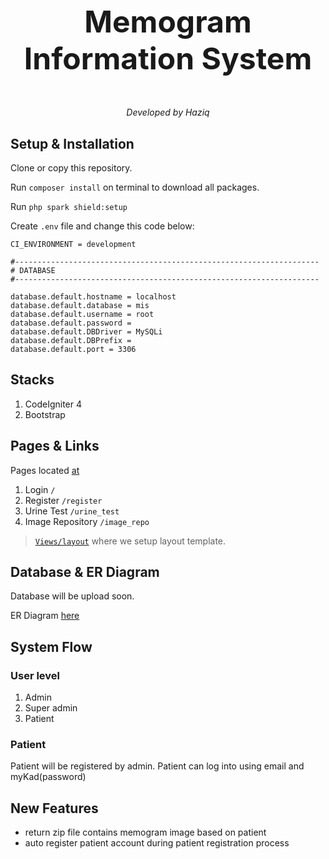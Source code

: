 <div align='center'>
    <h3 style="font-size:3rem">Memogram Information System</h3>
    <em>Developed by Haziq</em>
</div>

## Setup & Installation

Clone or copy this repository.

Run `composer install` on terminal to download all packages.

Run `php spark shield:setup`

Create `.env` file and change this code below:

```properties
CI_ENVIRONMENT = development

#--------------------------------------------------------------------
# DATABASE
#--------------------------------------------------------------------

database.default.hostname = localhost
database.default.database = mis
database.default.username = root
database.default.password =
database.default.DBDriver = MySQLi
database.default.DBPrefix =
database.default.port = 3306

```

## Stacks

1. CodeIgniter 4
2. Bootstrap

## Pages & Links

Pages located [at](app/Views/)

1. Login `/`
2. Register `/register`
3. Urine Test `/urine_test`
4. Image Repository `/image_repo`

> [`Views/layout`](app/Views/layout/default.php) where we setup layout template.

## Database & ER Diagram

Database will be upload soon.

ER Diagram [here](https://lucid.app/lucidchart/a3f41b40-cbb6-478b-8caa-a59d15f78001/edit?viewport_loc=-817%2C52%2C2894%2C1304%2C0_0&invitationId=inv_527431f4-2190-4e14-9f08-17be1d5557a2)

## System Flow

### User level

1. Admin
2. Super admin
3. Patient

### Patient

Patient will be registered by admin. Patient can log into using email and myKad(password)

## New Features

- return zip file contains memogram image based on patient
- auto register patient account during patient registration process

